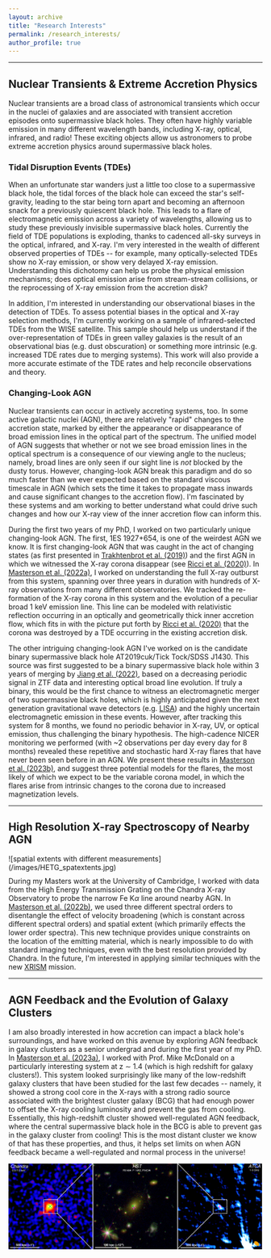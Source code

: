 ```yaml
---
layout: archive
title: "Research Interests"
permalink: /research_interests/
author_profile: true
---
```


---

## Nuclear Transients & Extreme Accretion Physics 
 
Nuclear transients are a broad class of astronomical transients which occur in the nuclei of galaxies and are associated with transient accretion episodes onto supermassive black holes. They often have highly variable emission in many different wavelength bands, including X-ray, optical, infrared, and radio! These exciting objects allow us astronomers to probe extreme accretion physics around supermassive black holes.

### Tidal Disruption Events (TDEs)

When an unfortunate star wanders just a little too close to a supermassive black hole, the tidal forces of the black hole can exceed the star's self-gravity, leading to the star being torn apart and becoming an afternoon snack for a previously quiescent black hole. This leads to a flare of electromagnetic emission across a variety of wavelengths, allowing us to study these previously invisible supermassive black holes. Currently the field of TDE populations is exploding, thanks to cadenced all-sky surveys in the optical, infrared, and X-ray. I'm very interested in the wealth of different observed properties of TDEs -- for example, many optically-selected TDEs show no X-ray emission, or show very delayed X-ray emission. Understanding this dichotomy can help us probe the physical emission mechanisms; does optical emission arise from stream-stream collisions, or the reprocessing of X-ray emission from the accretion disk?

In addition, I'm interested in understanding our observational biases in the detection of TDEs. To assess potential biases in the optical and X-ray selection methods, I'm currently working on a sample of infrared-selected TDEs from the WISE satellite. This sample should help us understand if the over-representation of TDEs in green valley galaxies is the result of an observational bias (e.g. dust obscuration) or something more intrinsic (e.g. increased TDE rates due to merging systems). This work will also provide a more accurate estimate of the TDE rates and help reconcile observations and theory.

### Changing-Look AGN

Nuclear transients can occur in actively accreting systems, too. In some active galactic nuclei (AGN), there are relatively "rapid" changes to the accretion state, marked by either the appearance or disappearance of broad emission lines in the optical part of the spectrum. The unified model of AGN suggests that whether or not we see broad emission lines in the optical spectrum is a consequence of our viewing angle to the nucleus; namely, broad lines are only seen if our sight line is *not* blocked by the dusty torus. However, changing-look AGN break this paradigm and do so much faster than we ever expected based on the standard viscous timescale in AGN (which sets the time it takes to propagate mass inwards and cause significant changes to the accretion flow). I'm fascinated by these systems and am working to better understand what could drive such changes and how our X-ray view of the inner accretion flow can inform this.

During the first two years of my PhD, I worked on two particularly unique changing-look AGN. The first, 1ES 1927+654, is one of the weirdest AGN we know. It is first changing-look AGN that was caught in the act of changing states (as first presented in [Trakhtenbrot et al. (2019)](https://ui.adsabs.harvard.edu/abs/2019ApJ...883...94T/abstract)) and the first AGN in which we witnessed the X-ray corona disappear (see [Ricci et al. (2020)](https://ui.adsabs.harvard.edu/abs/2020ApJ...898L...1R/abstract)). In [Masterson et al. (2022a)](https://ui.adsabs.harvard.edu/abs/2022ApJ...934...35M/abstract), I worked on understanding the full X-ray outburst from this system, spanning over three years in duration with hundreds of X-ray observations from many different observatories. We tracked the re-formation of the X-ray corona in this system and the evolution of a peculiar broad 1 keV emission line. This line can be modeled with relativistic reflection occurring in an optically and geometrically thick inner accretion flow, which fits in with the picture put forth by [Ricci et al. (2020)](https://ui.adsabs.harvard.edu/abs/2020ApJ...898L...1R/abstract) that the corona was destroyed by a TDE occurring in the existing accretion disk.

The other intriguing changing-look AGN I've worked on is the candidate binary supermassive black hole AT2019cuk/Tick Tock/SDSS J1430. This source was first suggested to be a binary supermassive black hole within 3 years of merging by [Jiang et al. (2022)](https://ui.adsabs.harvard.edu/abs/2022arXiv220111633J/abstract), based on a decreasing periodic signal in ZTF data and interesting optical broad line evolution. If truly a binary, this would be the first chance to witness an electromagnetic merger of two supermassive black holes, which is highly anticipated given the next generation gravitational wave detectors (e.g. [LISA](https://lisa.nasa.gov/)) and the highly uncertain electromagnetic emission in these events. However, after tracking this system for 8 months, we found no periodic behavior in X-ray, UV, or optical emission, thus challenging the binary hypothesis. The high-cadence NICER monitoring we performed (with ~2 observations per day every day for 8 months) revealed these repetitive and stochastic hard X-ray flares that have never been seen before in an AGN. We present these results in [Masterson et al. (2023b)](https://ui.adsabs.harvard.edu/abs/2023ApJ...945L..34M/abstract), and suggest three potential models for the flares, the most likely of which we expect to be the variable corona model, in which the flares arise from intrinsic changes to the corona due to increased magnetization levels. 

---

## High Resolution X-ray Spectroscopy of Nearby AGN 

<span style="float:left;margin:0 10px 10px 0" markdown="1">
    ![spatial extents with different measurements](/images/HETG_spatextents.jpg)
</span>

During my Masters work at the University of Cambridge, I worked with data from the High Energy Transmission Grating on the Chandra X-ray Observatory to probe the narrow Fe K$\alpha$ line around nearby AGN. In [Masterson et al. (2022b)](https://ui.adsabs.harvard.edu/abs/2022ApJ...936...66M/abstract), we used three different spectral orders to disentangle the effect of velocity broadening (which is constant across different spectral orders) and spatial extent (which primarily effects the lower order spectra). This new technique provides unique constraints on the location of the emitting material, which is nearly impossible to do with standard imaging techniques, even with the best resolution provided by Chandra. In the future, I'm interested in applying similar techniques with the new [XRISM](https://www.nasa.gov/content/goddard/xrism-x-ray-imaging-and-spectroscopy-mission) mission.

---

## AGN Feedback and the Evolution of Galaxy Clusters

I am also broadly interested in how accretion can impact a black hole's surroundings, and have worked on this avenue by exploring AGN feedback in galaxy clusters as a senior undergrad and during the first year of my PhD. In [Masterson et al. (2023a)](https://ui.adsabs.harvard.edu/abs/2023ApJ...944..164M/abstract), I worked with Prof. Mike McDonald on a particularly interesting system at z $\sim$ 1.4 (which is high redshift for galaxy clusters!). This system looked surprisingly like many of the low-redshift galaxy clusters that have been studied for the last few decades -- namely, it showed a strong cool core in the X-rays with a strong radio source associated with the brightest cluster galaxy (BCG) that had enough power to offset the X-ray cooling luminosity and prevent the gas from cooling. Essentially, this high-redshift cluster showed well-regulated AGN feedback, where the central supermassive black hole in the BCG is able to prevent gas in the galaxy cluster from cooling! This is the most distant cluster we know of that has these properties, and thus, it helps set limits on when AGN feedback became a well-regulated and normal process in the universe!

![3-panel image of SPT-CL J0607-4448, showing on the left the X-ray image, in the center an RGB color image from Hubble, and on the right a radio image from ATCA at 2 GHz](/images/SPT0607.jpg)
